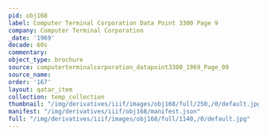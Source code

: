 ```yaml
---
pid: obj168
label: Computer Terminal Corporation Data Point 3300 Page 9
company: Computer Terminal Corporation
_date: '1969'
decade: 60s
commentary:
object_type: brochure
source: computerterminalcorporation_datapoint3300_1969_Page_09
source_name:
order: '167'
layout: qatar_item
collection: temp_collection
thumbnail: "/img/derivatives/iiif/images/obj168/full/250,/0/default.jpg"
manifest: "/img/derivatives/iiif/obj168/manifest.json"
full: "/img/derivatives/iiif/images/obj168/full/1140,/0/default.jpg"
---
```

